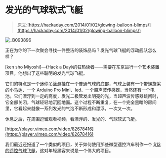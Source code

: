 # 发光的气球软式飞艇

> 原文:[https://hackaday.com/2014/01/02/glowing-balloon-blimps/](https://hackaday.com/2014/01/02/glowing-balloon-blimps/)

![_B093896](../Images/c20167f472341359e0406e49d765e14e.png)

正在为你的下一次聚会寻找一件整洁的装饰品吗？发光气球飞艇的浮动舰队怎么样？

[ken sho Miyoshi]—《Hack a Day》的狂热读者——需要在东京进行一个艺术装置项目，他想出了这些聪明的发光气球飞艇。

它们的特点是一个迷你吊篮悬挂在一个普通气球的底部，气球上装有一个带螺旋桨的小马达、一个 Arduino Pro Mini、led、一个超声波传感器，当然还有一个电池。它们漂浮到一定的高度，发光二极管发出明亮的光，当超声波传感器跳闸时，它全部关闭，气球轻轻地沉回地面。这个过程不断重复，在一个完全黑暗的房间里，它看起来就像一系列发光的气泡不断形成和漂浮，一次又一次。

休息之后，在周围逗留观看视频，看漂浮的、发光的、气球软式飞艇。

[https://player.vimeo.com/video/82678416](https://player.vimeo.com/video/82678416)

我们最近还报道了一个类似的项目，关于如何使用那些微型遥控汽车制作一个 [$13 的遥控气球飞艇](http://hackaday.com/2013/11/16/13-homemade-rc-blimp/)，这对年轻黑客来说是一个伟大的项目。